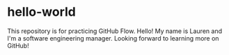 # hello-world
This repository is for practicing GitHub Flow.
Hello! My name is Lauren and I'm a software engineering manager.  Looking forward to learning more on GitHub!
